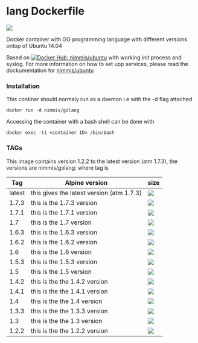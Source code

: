 
lang Dockerfile
===============
[![](https://images.microbadger.com/badges/image/nimmis/golang.svg)](https://microbadger.com/images/nimmis/golang "Get your own image badge on microbadger.com")

Docker container with GO programming language with different versions ontop of Ubuntu 14.04

Based on [![Docker Hub; nimmis/ubuntu](https://img.shields.io/badge/dockerhub-nimmis%2Fubuntu-green.svg)](https://registry.hub.docker.com/u/nimmis/ubuntu) with working init process and syslog. For more information on how to set upp services, please read the dockumentation for [nimmis/ubuntu](https://registry.hub.docker.com/u/nimmis/ubuntu)

### Installation

This continer should normaly run as a daemon i.e with the -d flag attached

    docker run -d nimmis/golang

Accessing the container with a bash shell can be done with

	docker exec -ti <container ID> /bin/bash

### TAGs

This image contains version 1.2.2 to the latest version (atm 1.7.3), the versions are nimmis/golang:<tag> where tag is

| Tag    | Alpine version | size |
| ------ | -------------- | ---- |
| latest |  this gives the latest version (atm 1.7.3) | [![](https://images.microbadger.com/badges/image/nimmis/golang.svg)](https://microbadger.com/images/nimmis/golang "Get your own image badge on microbadger.com") |
| 1.7.3  |  this is the 1.7.3 version | [![](https://images.microbadger.com/badges/image/nimmis/golang:1.7.3.svg)](https://microbadger.com/images/nimmis/golang:1.7.3 "Get your own image badge on microbadger.com") |
| 1.7.1  |  this is the 1.7.1 version | [![](https://images.microbadger.com/badges/image/nimmis/golang:1.7.1.svg)](https://microbadger.com/images/nimmis/golang:1.7.1 "Get your own image badge on microbadger.com") |
| 1.7    |  this is the 1.7 version | [![](https://images.microbadger.com/badges/image/nimmis/golang:1.7.svg)](https://microbadger.com/images/nimmis/golang:1.7 "Get your own image badge on microbadger.com")|
| 1.6.3  |  this is the 1.6.3 version | [![](https://images.microbadger.com/badges/image/nimmis/golang:1.6.3.svg)](https://microbadger.com/images/nimmis/golang:1.6.3 "Get your own image badge on microbadger.com")|
| 1.6.2  |  this is the 1.6.2 version | [![](https://images.microbadger.com/badges/image/nimmis/golang:1.6.2.svg)](https://microbadger.com/images/nimmis/golang:1.6.2 "Get your own image badge on microbadger.com")|
| 1.6    |  this is the 1.6 version | [![](https://images.microbadger.com/badges/image/nimmis/golang:1.6.svg)](https://microbadger.com/images/nimmis/golang:1.6 "Get your own image badge on microbadger.com") |
| 1.5.3  |  this is the 1.5.3 version | [![](https://images.microbadger.com/badges/image/nimmis/golang:1.5.3.svg)](https://microbadger.com/images/nimmis/golang:1.5.3 "Get your own image badge on microbadger.com") |
| 1.5    |  this is the 1.5 version | [![](https://images.microbadger.com/badges/image/nimmis/golang:1.5.svg)](https://microbadger.com/images/nimmis/golang:1.5 "Get your own image badge on microbadger.com") |
| 1.4.2  |  this is the the 1.4.2 version | [![](https://images.microbadger.com/badges/image/nimmis/golang:1.4.2.svg)](https://microbadger.com/images/nimmis/golang:1.4.2 "Get your own image badge on microbadger.com") |
| 1.4.1  |  this is the the 1.4.1 version | [![](https://images.microbadger.com/badges/image/nimmis/golang:1.4.1.svg)](https://microbadger.com/images/nimmis/golang:1.4.1 "Get your own image badge on microbadger.com") |
| 1.4    |  this is the the 1.4 version | [![](https://images.microbadger.com/badges/image/nimmis/golang:1.4.svg)](https://microbadger.com/images/nimmis/golang:1.4 "Get your own image badge on microbadger.com") |
| 1.3.3  |  this is the the 1.3.3 version | [![](https://images.microbadger.com/badges/image/nimmis/golang:1.3.3.svg)](https://microbadger.com/images/nimmis/golang:1.3.3 "Get your own image badge on microbadger.com") |
| 1.3    |  this is the the 1.3 version | [![](https://images.microbadger.com/badges/image/nimmis/golang:1.3.svg)](https://microbadger.com/images/nimmis/golang:1.3 "Get your own image badge on microbadger.com") |
| 1.2.2  |  this is the the 1.2.2 version | [![](https://images.microbadger.com/badges/image/nimmis/golang:1.2.2.svg)](https://microbadger.com/images/nimmis/golang:1.2.2 "Get your own image badge on microbadger.com") |

